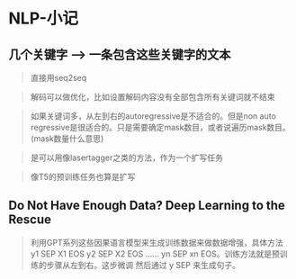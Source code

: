 # NLP-小记

## 几个关键字 ——> 一条包含这些关键字的文本

> 直接用seq2seq

> 解码可以做优化，比如设置解码内容没有全部包含所有关键词就不结束

> 如果关键词多，从左到右的autoregressive是不适合的。但是non auto regressive是很适合的。只是需要确定mask数目，或者说遍历mask数目。(mask数量什么意思)

> 是可以用像lasertagger之类的方法，作为一个扩写任务

> 像T5的预训练任务也算是扩写

## Do Not Have Enough Data? Deep Learning to the Rescue

> 利用GPT系列这些因果语言模型来生成训练数据来做数据增强，具体方法  y1 SEP X1 EOS y2 SEP X2 EOS ......  yn SEP xn EOS。训练方法就是预训练的步骤从左到右。这步微调
> 然后通过 y SEP 来生成句子。

